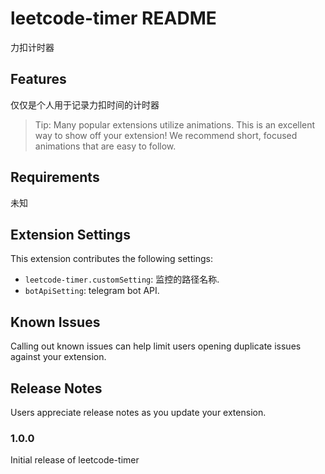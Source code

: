 # leetcode-timer README

力扣计时器

## Features

仅仅是个人用于记录力扣时间的计时器


> Tip: Many popular extensions utilize animations. This is an excellent way to show off your extension! We recommend short, focused animations that are easy to follow.

## Requirements

未知

## Extension Settings

This extension contributes the following settings:

* `leetcode-timer.customSetting`: 监控的路径名称.
* `botApiSetting`: telegram bot API.

## Known Issues

Calling out known issues can help limit users opening duplicate issues against your extension.

## Release Notes

Users appreciate release notes as you update your extension.

### 1.0.0

Initial release of leetcode-timer
